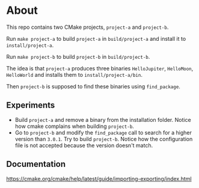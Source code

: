 # About

This repo contains two CMake projects, `project-a` and `project-b`.

Run `make project-a` to build `project-a` in `build/project-a` and install it
to `install/project-a`.

Run `make project-b` to build `project-b` in `build/project-b`.

The idea is that `project-a` produces three binaries `HelloJupiter`,
`HelloMoon`, `HelloWorld` and installs them to `install/project-a/bin`.

Then `project-b` is supposed to find these binaries using `find_package`.

## Experiments

* Build `project-a` and remove a binary from the installation folder. Notice
  how cmake complains when building `project-b`.
* Go to `project-b` and modify the `find_package` call to search for a higher
  version than `3.0.1`. Try to build `project-b`. Notice how the configuration
  file is not accepted because the version doesn't match.

## Documentation

https://cmake.org/cmake/help/latest/guide/importing-exporting/index.html